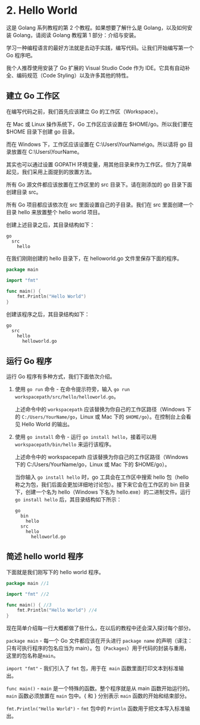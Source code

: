 #  2. Hello World
这是 Golang 系列教程的第 2 个教程。如果想要了解什么是 Golang，以及如何安装 Golang，请阅读 Golang 教程第 1 部分：介绍与安装。

学习一种编程语言的最好方法就是去动手实践，编写代码。让我们开始编写第一个 Go 程序吧。

我个人推荐使用安装了 Go 扩展的 Visual Studio Code 作为 IDE。它具有自动补全、编码规范（Code Styling）以及许多其他的特性。

## 建立 Go 工作区
在编写代码之前，我们首先应该建立 Go 的工作区（Workspace）。

在 Mac 或 Linux 操作系统下，Go 工作区应该设置在 $HOME/go。所以我们要在 $HOME 目录下创建 go 目录。

而在 Windows 下，工作区应该设置在 C:\Users\YourName\go。所以请将 go 目录放置在 C:\Users\YourName。

其实也可以通过设置 GOPATH 环境变量，用其他目录来作为工作区。但为了简单起见，我们采用上面提到的放置方法。

所有 Go 源文件都应该放置在工作区里的 src 目录下。请在刚添加的 go 目录下面创建目录 src。

所有 Go 项目都应该依次在 src 里面设置自己的子目录。我们在 src 里面创建一个目录 hello 来放置整个 hello world 项目。

创建上述目录之后，其目录结构如下：

```shell 
go
  src
    hello
```

在我们刚刚创建的 hello 目录下，在 helloworld.go 文件里保存下面的程序。

```go
package main

import "fmt"

func main() {  
    fmt.Println("Hello World")
}
```

创建该程序之后，其目录结构如下：
```
go
  src
    hello
      helloworld.go
```


## 运行 Go 程序

运行 Go 程序有多种方式，我们下面依次介绍。

1. 使用 `go run` 命令 - 在命令提示符旁，输入 `go run workspacepath/src/hello/helloworld.go`。

   上述命令中的 `workspacepath` 应该替换为你自己的工作区路径（Windows 下的 `C:/Users/YourName/go`，Linux 或 Mac 下的 `$HOME/go`）。在控制台上会看见 Hello World 的输出。

2. 使用 `go install` 命令 - 运行 `go install hello`，接着可以用 `workspacepath/bin/hello` 来运行该程序。

    上述命令中的 workspacepath 应该替换为你自己的工作区路径（Windows 下的 C:/Users/YourName/go，Linux 或 Mac 下的 $HOME/go）。

    当你输入 `go install hello` 时，go 工具会在工作区中搜索 hello 包（hello 称之为包，我们后面会更加详细地讨论包）。接下来它会在工作区的 bin 目录下，创建一个名为 hello（Windows 下名为 hello.exe）的二进制文件。运行 `go install hello` 后，其目录结构如下所示：
    ```
    go
      bin
        hello
      src
        hello
          helloworld.go
    ```
## 简述 hello world 程序
  下面就是我们刚写下的 hello world 程序。
  ```go
  package main //1

  import "fmt" //2

  func main() { //3  
      fmt.Println("Hello World") //4
  }
  ```

现在简单介绍每一行大概都做了些什么，在以后的教程中还会深入探讨每个部分。

`package main` - 每一个 Go 文件都应该在开头进行 `package name` 的声明（译注：只有可执行程序的包名应当为 main）。包（`Packages`）用于代码的封装与重用，这里的包名称是`main`。

`import "fmt"` - 我们引入了 `fmt` 包，用于在` main` 函数里面打印文本到标准输出。

`func main()` - `main` 是一个特殊的函数。整个程序就是从 main 函数开始运行的。`main` 函数必须放置在 `main` 包中。{ 和 } 分别表示 `main` 函数的开始和结束部分。

`fmt.Println("Hello World")` - `fmt` 包中的 `Println` 函数用于把文本写入标准输出。

